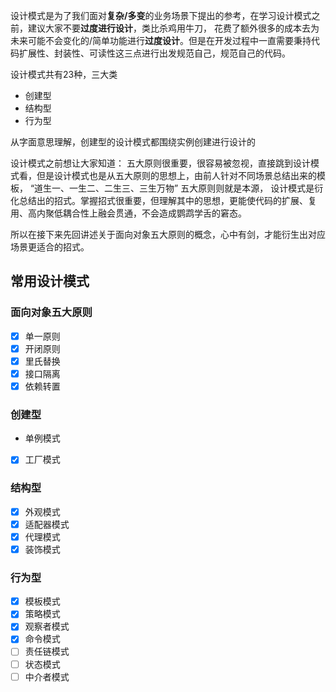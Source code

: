 设计模式是为了我们面对**复杂/多变**的业务场景下提出的参考，在学习设计模式之前，建议大家不要**过度进行设计**，类比杀鸡用牛刀， 花费了额外很多的成本去为未来可能不会变化的/简单功能进行**过度设计**。但是在开发过程中一直需要秉持代码扩展性、封装性、可读性这三点进行出发规范自己，规范自己的代码。

设计模式共有23种，三大类

- 创建型
- 结构型
- 行为型

从字面意思理解，创建型的设计模式都围绕实例创建进行设计的

设计模式之前想让大家知道： 五大原则很重要，很容易被忽视，直接跳到设计模式看，但是设计模式也是从五大原则的思想上，由前人针对不同场景总结出来的模板，  “道生一、一生二、二生三、三生万物”  五大原则则就是本源， 设计模式是衍化总结出的招式。掌握招式很重要，但理解其中的思想，更能使代码的扩展、复用、高内聚低耦合性上融会贯通，不会造成鹦鹉学舌的窘态。

所以在接下来先回讲述关于面向对象五大原则的概念，心中有剑，才能衍生出对应场景更适合的招式。

## 常用设计模式

### 面向对象五大原则

- [X] 单一原则
- [X] 开闭原则
- [X] 里氏替换
- [X] 接口隔离
- [X] 依赖转置

### 创建型

- 单例模式

- [X] 工厂模式

### 结构型

- [X] 外观模式
- [X] 适配器模式
- [X] 代理模式
- [X] 装饰模式

### 行为型

- [X] 模板模式
- [X] 策略模式
- [X] 观察者模式
- [X] 命令模式
- [ ] 责任链模式
- [ ] 状态模式
- [ ] 中介者模式
